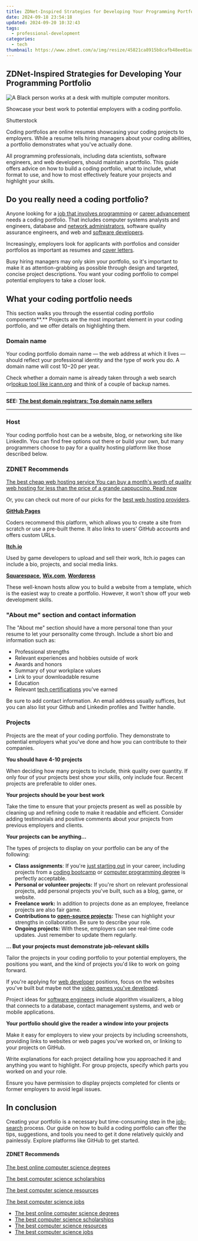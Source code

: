 ```yaml
---
title: ZDNet-Inspired Strategies for Developing Your Programming Portfolio
date: 2024-09-18 23:54:18
updated: 2024-09-20 10:32:43
tags:
  - professional-development
categories:
  - tech
thumbnail: https://www.zdnet.com/a/img/resize/45821ca8915b8cafb48ee01aa6299a3be0832149/2021/07/15/8d7d0acf-85fa-4fc4-8e79-445c5eceede4/rust-programming-language-a-long-road-ahead-for-the-linux-kernal.jpg?width=278&height=156&fit=crop&auto=webp
---
```


## ZDNet-Inspired Strategies for Developing Your Programming Portfolio

![A Black person works at a desk with multiple computer monitors.](https://www.zdnet.com/a/img/resize/fe7db289e700b6f64f54c8507910ec6d32055bc2/2021/07/15/8d7d0acf-85fa-4fc4-8e79-445c5eceede4/rust-programming-language-a-long-road-ahead-for-the-linux-kernal.jpg?auto=webp&precrop=1600,899,x0,y0&width=1280)

Showcase your best work to potential employers with a coding portfolio.

Shutterstock

Coding portfolios are online resumes showcasing your coding projects to employers. While a resume tells hiring managers about your coding abilities, a portfolio demonstrates what you've actually done.

All programming professionals, including data scientists, software engineers, and web developers, should maintain a portfolio. This guide offers advice on how to build a coding portfolio, what to include, what format to use, and how to most effectively feature your projects and highlight your skills.

## Do you really need a coding portfolio?

Anyone looking for a [job that involves programming](https://www.zdnet.com/education/computers-tech/best-computer-science-job/) or [career advancement](https://www.zdnet.com/education/professional-development/ways-to-advance-your-technology-career/) needs a coding portfolio. That includes computer systems analysts and engineers, database and [network administrators](https://www.zdnet.com/education/computers-tech/best-online-network-administration-associate-degree/), software quality assurance engineers, and web and [software developers](https://www.zdnet.com/article/software-developer-salary/). 

Increasingly, employers look for applicants with portfolios and consider portfolios as important as resumes and [cover letters](https://www.zdnet.com/education/professional-development/software-engineer-cover-letter/).

Busy hiring managers may only skim your portfolio, so it's important to make it as attention-grabbing as possible through design and targeted, concise project descriptions. You want your coding portfolio to compel potential employers to take a closer look. 

## What your coding portfolio needs

This section walks you through the essential coding portfolio components**.** Projects are the most important element in your coding portfolio, and we offer details on highlighting them.

### Domain name

Your coding portfolio domain name — the web address at which it lives — should reflect your professional identity and the type of work you do. A domain name will cost $10-$20 per year. 

Check whether a domain name is already taken through a web search or[lookup tool like icann.org](https://lookup.icann.org/) and think of a couple of backup names. 

---

**SEE:** [**The best domain registrars: Top domain name sellers**](https://www.zdnet.com/home-and-office/networking/best-domain-registrars-and-domain-name-sellers/)

---

###   

### Host

Your coding portfolio host can be a website, blog, or networking site like LinkedIn. You can find free options out there or build your own, but many programmers choose to pay for a quality hosting platform like those described below.

### **ZDNET** Recommends

[The best cheap web hosting service You can buy a month's worth of quality web hosting for less than the price of a grande cappuccino.  Read now](https://www.zdnet.com/article/best-cheap-web-hosting/)

Or, you can check out more of our picks for the [best web hosting providers](https://www.zdnet.com/article/best-web-hosting-providers-services-dreamhost-bluehost-wix-wordpress/).

[**GitHub Pages**](https://pages.github.com/)

Coders recommend this platform, which allows you to create a site from scratch or use a pre-built theme. It also links to users' GitHub accounts and offers custom URLs.

[**Itch.io**](https://itch.io/)

Used by game developers to upload and sell their work, Itch.io pages can include a bio, projects, and social media links. 

[**Squarespace**](https://www.squarespace.com/)**,** [**Wix.com**](https://www.wix.com/), [**Wordpress**](https://wordpress.com/) 

These well-known hosts allow you to build a website from a template, which is the easiest way to create a portfolio. However, it won't show off your web development skills. 

### "About me" section and contact information

The "About me" section should have a more personal tone than your resume to let your personality come through. Include a short bio and information such as: 

* Professional strengths
* Relevant experiences and hobbies outside of work
* Awards and honors
* Summary of your workplace values
* Link to your downloadable resume
* Education
* Relevant [tech certifications](https://www.zdnet.com/education/computers-tech/best-tech-certifications/) you've earned

Be sure to add contact information. An email address usually suffices, but you can also list your Github and Linkedin profiles and Twitter handle. 

### Projects

Projects are the meat of your coding portfolio. They demonstrate to potential employers what you've done and how you can contribute to their companies. 

**You should have 4-10 projects**

When deciding how many projects to include, think quality over quantity. If only four of your projects best show your skills, only include four. Recent projects are preferable to older ones. 

**Your projects should be your best work**

Take the time to ensure that your projects present as well as possible by cleaning up and refining code to make it readable and efficient. Consider adding testimonials and positive comments about your projects from previous employers and clients.

**Your projects can be anything…**

The types of projects to display on your portfolio can be any of the following:

* **Class assignments**: If you're [just starting out](https://www.zdnet.com/article/the-5-best-entry-level-coding-jobs/) in your career, including projects from a [coding bootcamp](https://www.zdnet.com/article/best-coding-bootcamps-guide/) or [computer programming degree](https://www.zdnet.com/article/best-online-computer-programming-degree/) is perfectly acceptable.
* **Personal or volunteer projects:** If you're short on relevant professional projects, add personal projects you've built, such as a blog, game, or website.
* **Freelance work:** In addition to projects done as an employee, freelance projects are also fair game.
* **Contributions to** [**open-source projects**](https://www.zdnet.com/article/open-source-is-more-important-than-ever-say-developers-heres-why/)**:** These can highlight your strengths in collaboration. Be sure to describe your role.
* **Ongoing projects:** With these, employers can see real-time code updates. Just remember to update them regularly.

**… But your projects must demonstrate job-relevant skills**

Tailor the projects in your coding portfolio to your potential employers, the positions you want, and the kind of projects you'd like to work on going forward. 

If you're applying for [web developer](https://www.zdnet.com/article/how-to-become-a-web-developer/) positions, focus on the websites you've built but maybe not the [video games you've developed](https://www.zdnet.com/article/how-to-become-a-video-game-developer/). 

Project ideas for [software engineers](https://www.zdnet.com/article/how-to-become-software-engineer/) include algorithm visualizers, a blog that connects to a database, contact management systems, and web or mobile applications. 

**Your portfolio should give the reader a window into your projects**

Make it easy for employers to view your projects by including screenshots, providing links to websites or web pages you've worked on, or linking to your projects on GitHub. 

Write explanations for each project detailing how you approached it and anything you want to highlight. For group projects, specify which parts you worked on and your role. 

Ensure you have permission to display projects completed for clients or former employers to avoid legal issues. 

## In conclusion

Creating your portfolio is a necessary but time-consuming step in the [job-search](https://www.zdnet.com/education/professional-development/job-search-sites-for-tech/) process. Our guide on how to build a coding portfolio can offer the tips, suggestions, and tools you need to get it done relatively quickly and painlessly. Explore platforms like GitHub to get started. 

#### **ZDNET** Recommends

[The best online computer science degrees](https://www.zdnet.com/article/best-online-computer-science-degree/ "The best online computer science degrees")

[The best computer science scholarships](https://www.zdnet.com/article/best-computer-science-scholarship/ "The best computer science scholarships")

[The best computer science resources](https://www.zdnet.com/article/best-computer-science-resource/ "The best computer science resources")

[The best computer science jobs](https://www.zdnet.com/article/best-computer-science-job/ "The best computer science jobs")

* [The best online computer science degrees](https://www.zdnet.com/article/best-online-computer-science-degree/ "The best online computer science degrees")
* [The best computer science scholarships](https://www.zdnet.com/article/best-computer-science-scholarship/ "The best computer science scholarships")
* [The best computer science resources](https://www.zdnet.com/article/best-computer-science-resource/ "The best computer science resources")
* [The best computer science jobs](https://www.zdnet.com/article/best-computer-science-job/ "The best computer science jobs")

<ins class="adsbygoogle"
     style="display:block"
     data-ad-format="autorelaxed"
     data-ad-client="ca-pub-7571918770474297"
     data-ad-slot="1223367746"></ins>



<ins class="adsbygoogle"
     style="display:block"
     data-ad-client="ca-pub-7571918770474297"
     data-ad-slot="8358498916"
     data-ad-format="auto"
     data-full-width-responsive="true"></ins>

